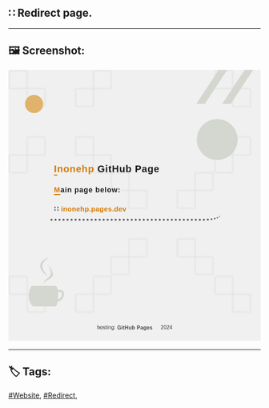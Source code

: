 <!-- Main README.md v.1.0.0 -->
  
##  ∷ Redirect page.
  
---
  
## 🖼️ Screenshot:  

![screenshot](screenshot.png)
  
---
  
## 🏷️ Tags:   

[#Website](https://github.com/topics/website),
[#Redirect](https://github.com/topics/redirect),



